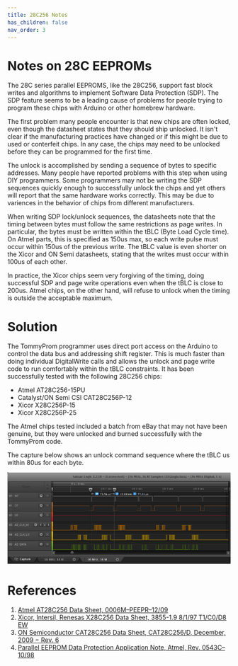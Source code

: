 ```yaml
---
title: 28C256 Notes
has_children: false
nav_order: 3
---
```


# Notes on 28C EEPROMs
The 28C series parallel EEPROMS, like the 28C256, support fast block writes and algorithms to implement Software Data Protection (SDP).  The SDP feature seems to be a leading cause of problems for people trying to program these chips with Arduino or other homebrew hardware.  

The first problem many people encounter is that new chips are often locked, even though the datasheet states that they should ship unlocked.  It isn't clear if the manufacturing practices have changed or if this might be due to used or conterfeit chips.  In any case, the chips may need to be unlocked before they can be programmed for the first time.

The unlock is accomplished by sending a sequence of bytes to specific addresses.  Many people have reported problems with this step when using DIY programmers. Some programmers may not be writing the SDP sequences quickly enough to successfully unlock the chips and yet others will report that the same hardware works correctly.  This may be due to variences in the behavior of chips from different manufacturers.

When writing SDP lock/unlock sequences, the datasheets note that the timing between bytes must follow the same restrictions as page writes.  In particular, the bytes must be written within the tBLC (Byte Load Cycle time).  On Atmel parts, this is specified as 150us max, so each write pulse must occur within 150us of the previous write.  The tBLC value is even shorter on the Xicor and ON Semi datasheets, stating that the writes must occur within 100us of each other.

In practice, the Xicor chips seem very forgiving of the timing, doing successful SDP and page write operations even when the tBLC is close to 200us.  Atmel chips, on the other hand, will refuse to unlock when the timing is outside the acceptable maximum.

# Solution

The TommyProm programmer uses direct port access on the Arduino to control the data bus and addressing shift register.  This is much faster than doing individual DigitalWrite calls and allows the unlock and page write code to run comfortably within the tBLC constraints.  It has been successfully tested with the following 28C256 chips:

* Atmel AT28C256-15PU
* Catalyst/ON Semi CSI CAT28C256P-12
* Xicor X28C256P-15
* Xicor X28C256P-25

The Atmel chips tested included a batch from eBay that may not have been genuine, but they were unlocked and burned successfully with the TommyProm code.

The capture below shows an unlock command sequence where the tBLC us within 80us for each byte.

![Unlock Timing](docs/Unlock-Timing.png)

# References

1. [Atmel AT28C256 Data Sheet, 0006M–PEEPR–12/09](http://ww1.microchip.com/downloads/en/DeviceDoc/doc0006.pdf)
1. [Xicor, Intersil, Renesas X28C256 Data Sheet, 3855-1.9 8/1/97 T1/C0/D8 EW](https://www.renesas.com/us/en/www/doc/datasheet/x28hc256.pdf)
1. [ON Semiconductor CAT28C256 Data Sheet, CAT28C256/D, December, 2009 − Rev. 6](https://www.onsemi.com/pub/Collateral/CAT28C256-D.PDF)
1. [Parallel EEPROM Data Protection Application Note, Atmel, Rev. 0543C–10/98](http://ww1.microchip.com/downloads/en/AppNotes/DOC0543.PDF)
